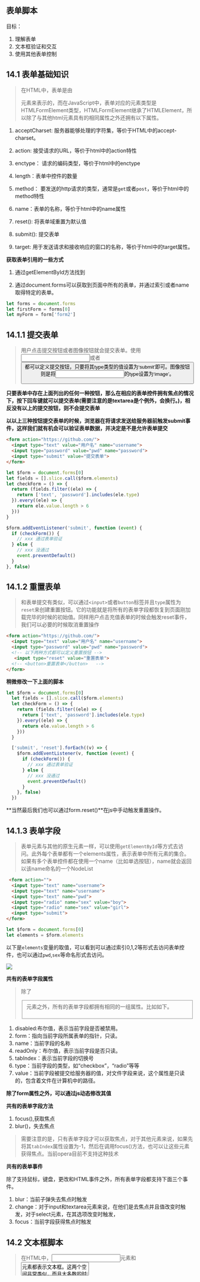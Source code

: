 ## 表单脚本

目标：

1. 理解表单
2. 文本框验证和交互
3. 使用其他表单控制

## 14.1 表单基础知识

> 在HTML中，表单是由<form>元素来表示的，而在JavaScript中，表单对应的元素类型是HTMLFormElement类型，HTMLFormElement继承了HTMLElement，所以除了与其他html元素具有的相同属性之外还拥有以下属性。

1. acceptCharset: 服务器能够处理的字符集，等价于HTML中的accept-charset。

2. action: 接受请求的URL，等价于html中的action特性

3. enctype： 请求的编码类型，等价于html中的enctype

4. length：表单中控件的数量

5. method： 要发送的http请求的类型，通常是`get`或者`post`，等价于html中的method特性

6. name：表单的名称，等价于html中的name属性

7. reset(): 将表单域重置为默认值

8. submit(): 提交表单

9. target: 用于发送请求和接收响应的窗口的名称，等价于html中的target属性。

**获取表单引用的一些方式**

1. 通过getElementById方法找到

2. 通过document.forms可以获取到页面中所有的表单，并通过索引或者name取得特定的表单。

``` javascript
let forms = document.forms
let firstForm = forms[0]
let myForm = form['form2']

```

## 14.1.1 提交表单

> 用户点击提交按钮或者图像按钮就会提交表单。使用<input>或者<button>都可以定义提交按钮，只要将其type类型的值设置为‘submit’即可。图像按钮则是将<input>的type设置为‘image’。

**只要表单中存在上面列出的任何一种按钮，那么在相应的表单控件拥有焦点的情况下，按下回车键就可以提交表单(需要注意的是textarea是个例外，会换行。)，相反没有以上的提交按钮，则不会提交表单**

**以以上三种按钮提交表单的时候，浏览器在将请求发送给服务器前触发submit事件，这样我们就有机会可以验证表单数据，并决定是不是允许表单提交**

``` html
<form action="https://github.com/">
  <input type="text" value="用户名" name="username">
  <input type="password" value="pwd" name="password">
  <input type="submit" value="提交表单"> 
</form>

```

``` javascript
let $form = document.forms[0]
let fields = [].slice.call($form.elements)
let checkForm = () => {
  return (fields.filter((ele) => {
    return ['text', 'password'].includes(ele.type)
  }).every((ele) => {
    return ele.value.length > 6
  }))
}

$form.addEventListener('submit', function (event) {
  if (checkForm()) {
    // xxx 通过表单验证
  } else {
    // xxx 没通过
    event.preventDefault()
  }
}, false)

```

## 14.1.2 重置表单

> 和表单提交有类似，可以通过`<input>`或者`button`标签并且`type`属性为`reset`来创建重置按钮。它的功能就是将所有的表单字段都恢复到页面刚加载完毕的时候的初始值。同样用户点击充值表单的时候会触发reset事件，我们可以必要的时候取消重置操作

``` html
<form action="https://github.com/">
  <input type="text" value="用户名" name="username">
  <input type="password" value="pwd" name="password">
  <!-- 以下两种方式都可以定义重置按钮 -->
   <input type="reset" value="重置表单">  
  <!-- <button>重置表单</button>   -->
</form>

```

**稍微修改一下上面的脚本**

```  javascript
let $form = document.forms[0]
  let fields = [].slice.call($form.elements)
  let checkForm = () => {
    return (fields.filter((ele) => {
      return ['text', 'password'].includes(ele.type)
    }).every((ele) => {
      return ele.value.length > 6
    }))
  }

  ['submit', 'reset'].forEach((v) => {
    $form.addEventListener(v, function (event) {
      if (checkForm()) {
        // xxx 通过表单验证
      } else {
        // xxx 没通过
        event.preventDefault()
      }
    }, false)
  })

```
**当然最后我们也可以通过form.reset()**在js中手动触发重置操作。

## 14.1.3 表单字段

> 表单元素与其他的原生元素一样，可以使用`getElementById`等方式去访问。此外每个表单都有一个elements属性，表示表单中所有元素的集合。如果有多个表单控件都在使用一个name（比如单选按钮），name就会返回以该name命名的一个NodeList

``` html
 <form action="">
  <input type="text" name="username">
  <input type="text" name="username">
  <input type="text" name="pwd">
  <input type="radio" name="sex" value="boy">
  <input type="radio" name="sex" value="girl">
  <input type="submit">
</form>

```

``` javascript
let $form = document.forms[0]
let elements = $form.elements

```
以下是`elements`变量的取值，可以看到可以通过索引0,1,2等形式去访问表单控件，也可以通过`pwd`,`sex`等命名形式去访问。

![](http://odssgnnpf.bkt.clouddn.com/QQ20170902-170740@2x.png)

**共有的表单字段属性**

> 除了<fieldset>元素之外，所有的表单字段都拥有相同的一组属性。比如如下。

1. disabled:布尔值，表示当前字段是否被禁用。
2. form：指向当前字段所属表单的指针，只读。
3. name：当前字段的名称
4. readOnly：布尔值，表示当前字段是否只读。
5. tabIndex：表示当前字段的切换号
6. type：当前字段的类型，如“checkbox”，“radio”等等
7. value：当前字段被提交给服务器的值，对文件字段来说，这个属性是只读的，包含着文件在计算机中的路径。

**除了form属性之外，可以通过js动态修改其值**

**共有的表单字段方法**

1. focus(),获取焦点
2. blur()，失去焦点

> 需要注意的是，只有表单字段才可以获取焦点，对于其他元素来说，如果先将其`tabIndex`属性设置为-1，然后在调用focus()方法，也可以让这些元素获得焦点。当前opera目前不支持这种技术

**共有的表单事件**

除了支持鼠标，键盘，更改和HTML事件之外，所有表单字段都支持下面三个事件。

1. blur：当前子弹失去焦点时触发
2. change：对于input和textarea元素来说，在他们是去焦点并且值改变时触发，对于select元素，在其选项改变时触发，
3. focus：当前字段获得焦点时触发

## 14.2 文本框脚本

> 在HTML中，<input>元素和<textarea>元素都表示文本框。这两个空间非常类似，而且大多数的时候行为也差不多，不过还是有一些差别。

1. 对于input元素来说可以通过`size`特性来设置能够显示的字符数，通过value特性，可以设置初始值。，而`maxlength`则可以指定能够接受的最大字符数。如果要创建一个文本框，让他能够显示25个字符，单输入不能超过50个字符。可以用如下代码。

``` html

<input type="text" size="25" maxlength="50" value="initial value">

```

2. 但是对于<textarea>而言，元素始终会呈现为一个多行文本，要指定文本框的大小可以通过`rows`和`cols`,rows表示行数，cols表示列数。与<input>元素的区别在于其初始值需要放在<textarea>initial value<textarea>之间。并且不能指定最大字符数。

## 14.2.1 选择文本

> 上述两种文本框都支持select()方法，这个方法用于选择文本框中的所有文本，在调用select()方法时，大多数浏览器都会讲焦点设置到文本框中。

在文本框获取焦点时选择所有文本，可以让用户不必一个一个删除文本。

1. **select事件**

> 与`select()`方法对应的是select事件，在选择了文本框的文本时就会触发select事件。但是什么时候触发会因浏览器而异。在ie9+，Opera,FireFox，Chrome和Safari中，只有用户选择了文本而且释放了鼠标才会触发select事件。但是在ie8及更早的版本中只要用户选择了一个字母，不必释放鼠标，就会触发。当然在调用select()方法的时候也会触发该事件。

2. **获取选择的文本**

> 通过`selectionStart`和`selectionEnd`表示所选择的文本的范文（即文本选区的开头和结尾的偏移量），就可以知道用户到底选择了啥。

``` javascript

$area.addEventListener('select', (e) => {
  console.log($area.value.substring($area.selectionStart, $area.selectionEnd))
}, false)


```

当然该方式是有兼容问题的，

3. **选择部分文本**

> HTML5中为选择文本框中的部分文本提供了解决方法，即`setSelectionRange`方法，接收两个参数，要选择地第一个和最后一个字符之后的字符的索引。

## 14.2.2 过滤输入

> 我们经常会要求用户在文本框中输入特定格式的数据，比如必须匹配某种模式，我们可以综合运用事件和DOM手段，来将普通的文本框转化成能够理解用户输入数据的功能控件。

1. 屏蔽字符


## 14.4 表单序列化

> 在浏览器中提交表单之前，浏览器是怎样将数据发送给服务器的,如下说明。

1. 对表单字段的名称和值进行URL(encodeURIComponent())编码,并使用(&)进行分割
2. 不发送禁用的表单字段
3. 只发送勾选的复选框和单选按钮
4. 不发送type为`reset`和`button`的按钮
5. 多选框中每个选中的值单独一个条目
6. 在单击提交按钮提交表单的情况下，也会发送提交按钮；否则不会发送，也包括type为image的input元素
7. `<select>`元素的值就是选中的 `<option>`元素的value值，如果`<option>`元素没有value特性则是`<option>`的文本值

**放一张常见的表单提交的GET方式各个字段的截图**


![放一张常见的表单提交的POST方式各个字段的截图](http://odssgnnpf.bkt.clouddn.com/%E8%A1%A8%E5%8D%95%E6%8F%90%E4%BA%A4%E6%96%B9%E5%BC%8Fget.png)


**放一张常见的表单提交的POST方式各个字段的截图**


![放一张常见的表单提交的POST方式各个字段的截图](http://odssgnnpf.bkt.clouddn.com/%E8%A1%A8%E5%8D%95%E6%8F%90%E4%BA%A4%E6%96%B9%E5%BC%8F.png)

有以上知识点即可以回到第21章继续Ajax相关